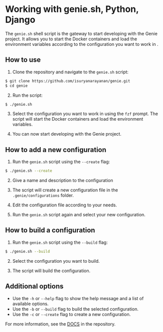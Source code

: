 # Working with genie.sh, Python, Django

The `genie.sh` shell script is the gateway to start developing with the Genie project. It allows you to start the Docker containers and load the environment variables according to the configuration you want to work in .

## How to use

1. Clone the repository and navigate to the `genie.sh` script:

```bash
$ git clone https://github.com/isuryanarayanan/genie.git
$ cd genie
```

2. Run the script:

```bash
$ ./genie.sh
```

3. Select the configuration you want to work in using the `fzf` prompt. The script will start the Docker containers and load the environment variables.

4. You can now start developing with the Genie project.

## How to add a new configuration

1. Run the `genie.sh` script using the `--create` flag:

```bash
$ ./genie.sh --create
```

2. Give a name and description to the configuration

3. The script will create a new configuration file in the `.genie/configurations` folder.

4. Edit the configuration file according to your needs.

5. Run the `genie.sh` script again and select your new configuration.

## How to build a configuration

1. Run the `genie.sh` script using the `--build` flag:

```bash
$ ./genie.sh --build
```

2. Select the configuration you want to build.

3. The script will build the configuration.

## Additional options

- Use the `-h` or `--help` flag to show the help message and a list of available options.
- Use the `-b` or `--build` flag to build the selected configuration.
- Use the `-c` or `--create` flag to create a new configuration.

For more information, see the [DOCS](https://github.com/isuryanarayanan/genie/docs/) in the repository.
